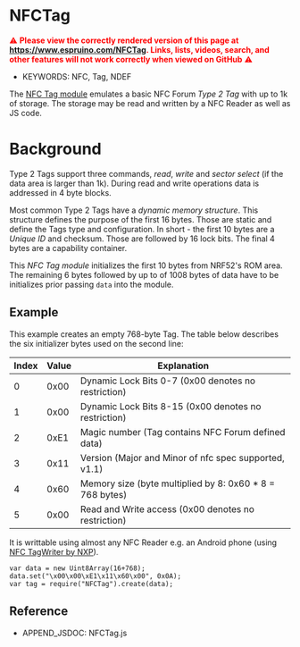 <!--- Copyright (c) 2018 Andreas Dröscher. See the file LICENSE for copying permission. -->
NFCTag
======

<span style="color:red">:warning: **Please view the correctly rendered version of this page at https://www.espruino.com/NFCTag. Links, lists, videos, search, and other features will not work correctly when viewed on GitHub** :warning:</span>

* KEYWORDS: NFC, Tag, NDEF

The [NFC Tag module](/modules/NFCTag.js) emulates a basic NFC Forum *Type 2 Tag*
with up to 1k of storage. The storage may be read and written by a NFC Reader as
well as JS code.

Background
==========

Type 2 Tags support three commands, *read*, *write* and *sector select* (if the
data area is larger than 1k). During read and write operations data is addressed
in 4 byte blocks.

Most common Type 2 Tags have a *dynamic memory structure*. This structure defines
the purpose of the first 16 bytes. Those are static and define the Tags type and
configuration. In short - the first 10 bytes are a *Unique ID* and checksum.
Those are followed by 16 lock bits. The final 4 bytes are a capability container.

This *NFC Tag module* initializes the first 10 bytes from NRF52's ROM area. The
remaining 6 bytes followed by up to of 1008 bytes of data have to be initializes
prior passing `data` into the module.

Example
-------

This example creates an empty 768-byte Tag. The table below describes the six
initializer bytes used on the second line:

| Index | Value | Explanation                                              |
|-------|-------|----------------------------------------------------------|
|     0 |  0x00 | Dynamic Lock Bits 0-7 (0x00 denotes no restriction)      |
|     1 |  0x00 | Dynamic Lock Bits 8-15 (0x00 denotes no restriction)     |
|     2 |  0xE1 | Magic number (Tag contains NFC Forum defined data)       |
|     3 |  0x11 | Version (Major and Minor of nfc spec supported, v1.1)    |
|     4 |  0x60 | Memory size (byte multiplied by 8: 0x60 * 8 = 768 bytes) |
|     5 |  0x00 | Read and Write access (0x00 denotes no restriction)      |

It is writtable using almost any NFC Reader e.g. an Android phone (using [NFC TagWriter by NXP](https://play.google.com/store/apps/details?id=com.nxp.nfc.tagwriter)).

```
var data = new Uint8Array(16+768);
data.set("\x00\x00\xE1\x11\x60\x00", 0x0A);
var tag = require("NFCTag").create(data);
```

Reference
---------

* APPEND_JSDOC: NFCTag.js
